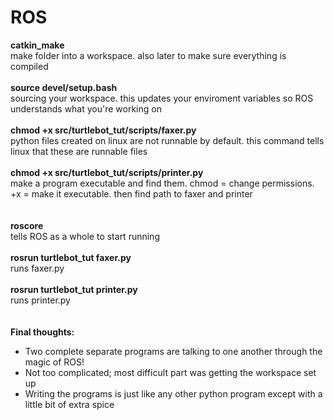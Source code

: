 # ROS
**catkin_make**<br>
make folder into a workspace. also later to make sure everything is compiled<br>
<br>
**source devel/setup.bash**<br>
sourcing your workspace. this updates your enviroment variables so ROS understands what you're working on<br>
<br>
**chmod +x src/turtlebot_tut/scripts/faxer.py**<br>
python files created on linux are not runnable by default. this command tells linux that these are runnable files<br>
<br>
**chmod +x src/turtlebot_tut/scripts/printer.py**<br>
make a program executable and find them. chmod = change permissions. +x = make it executable. then find path to faxer and printer<br>
<br>
<br>
**roscore**<br>
tells ROS as a whole to start running<br>
<br>
**rosrun turtlebot_tut faxer.py**<br>
runs faxer.py<br>
<br>
**rosrun turtlebot_tut printer.py**<br>
runs printer.py<br>
<br>
<br>
**Final thoughts:**
- Two complete separate programs are talking to one another through the magic of ROS!
- Not too complicated; most difficult part was getting the workspace set up
- Writing the programs is just like any other python program except with a little bit of extra spice
